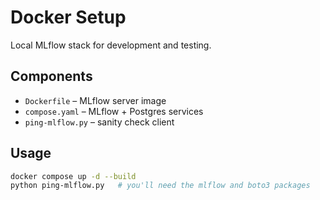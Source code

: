 # Docker Setup

Local MLflow stack for development and testing.

## Components
- `Dockerfile` – MLflow server image  
- `compose.yaml` – MLflow + Postgres services  
- `ping-mlflow.py` – sanity check client  

## Usage
```bash
docker compose up -d --build
python ping-mlflow.py   # you'll need the mlflow and boto3 packages

